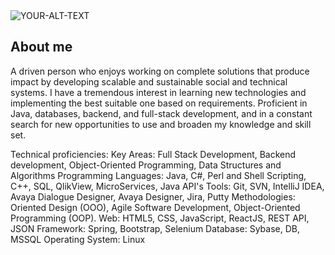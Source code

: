 
<picture>
 <source media="(prefers-color-scheme: dark)" srcset="YOUR-DARKMODE-IMAGE">
 <source media="(prefers-color-scheme: light)" srcset="YOUR-LIGHTMODE-IMAGE">
 <img alt="YOUR-ALT-TEXT" src="YOUR-DEFAULT-IMAGE">
</picture>

## About me

A driven person who enjoys working on complete solutions that produce impact by developing scalable and sustainable social and technical systems. I have a tremendous interest in learning new technologies and implementing the best suitable one based on requirements. Proficient in Java, databases, backend, and full-stack development, and in a constant search for new opportunities to use and broaden my knowledge and skill set.



Technical proficiencies:
Key Areas: Full Stack Development, Backend development, Object-Oriented Programming, Data Structures and Algorithms
Programming Languages: Java, C#, Perl and Shell Scripting, C++, SQL, QlikView, MicroServices, Java API's
Tools: Git, SVN, IntelliJ IDEA, Avaya Dialogue Designer, Avaya Designer, Jira, Putty
Methodologies: Oriented Design (OOO), Agile Software Development, Object-Oriented Programming (OOP).
Web: HTML5, CSS, JavaScript, ReactJS, REST API, JSON
Framework: Spring, Bootstrap, Selenium
Database: Sybase, DB, MSSQL
Operating System: Linux
<!--
**sana-h-pathan/sana-h-pathan** is a ✨ _special_ ✨ repository because its `README.md` (this file) appears on your GitHub profile.

Here are some ideas to get you started:

- 🔭 I’m currently working on ...
- 🌱 I’m currently learning ...
- 👯 I’m looking to collaborate on ...
- 🤔 I’m looking for help with ...
- 💬 Ask me about ...
- 📫 How to reach me: ...
- 😄 Pronouns: ...
- ⚡ Fun fact: ...
-->
